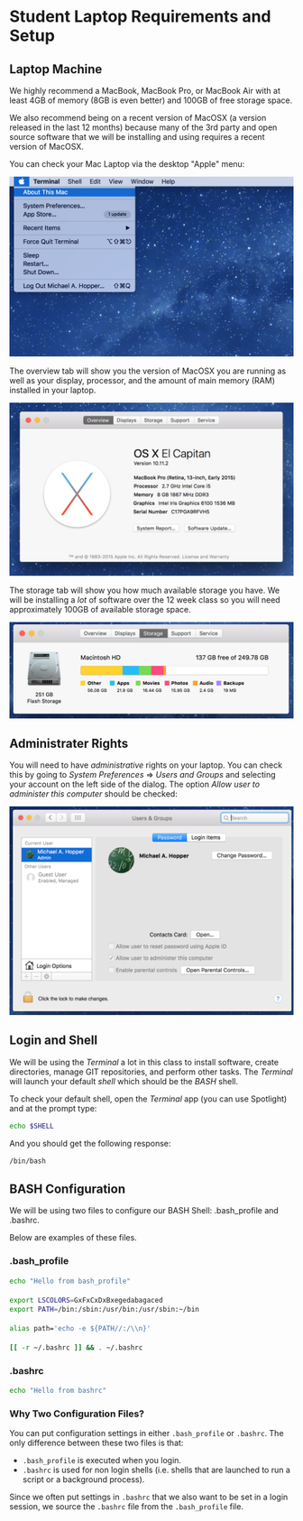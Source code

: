 # Student Laptop Requirements and Setup

## Laptop Machine

We highly recommend a MacBook, MacBook Pro, or MacBook Air with at least 4GB of memory (8GB is even better) and 100GB of free storage space.

We also recommend being on a recent version of MacOSX (a version released in the last 12 months) because many of the 3rd party and open source software that we will be installing and using requires a recent version of MacOSX.

You can check your Mac Laptop via the desktop "Apple" menu:

![About This Mac](images/about-this-mac.png)

The overview tab will show you the version of MacOSX you are running as well as your display, processor, and the amount of main memory (RAM) installed in your laptop. 

![About This Mac - Overview](images/about-this-mac-overview.png)

The storage tab will show you how much available storage you have. We will be installing a _lot_ of software over the 12 week class so you will need approximately 100GB of available storage space.

![About This Mac - Storage](images/about-this-mac-storage.png)

## Administrater Rights

You will need to have _administrative_ rights on your laptop. You can check this by going to _System Preferences_ => _Users and Groups_ and selecting your account on the left side of the dialog. The option _Allow user to administer this computer_ should be checked:

![](images/current-user-admin.png)

## Login and Shell

We will be using the _Terminal_ a lot in this class to install software, create directories, manage GIT repositories, and perform other tasks. The _Terminal_ will launch your default _shell_ which should be the _BASH_ shell.

To check your default shell, open the _Terminal_ app (you can use Spotlight) and at the prompt type:

```bash
echo $SHELL
```

And you should get the following response:

```bash
/bin/bash
```

## BASH Configuration

We will be using two files to configure our BASH Shell: .bash_profile and .bashrc.

Below are examples of these files.

### .bash_profile

```bash
echo "Hello from bash_profile"

export LSCOLORS=GxFxCxDxBxegedabagaced
export PATH=/bin:/sbin:/usr/bin:/usr/sbin:~/bin

alias path='echo -e ${PATH//:/\\n}'

[[ -r ~/.bashrc ]] && . ~/.bashrc
```

### .bashrc

```bash
echo "Hello from bashrc"
```

### Why Two Configuration Files?

You can put configuration settings in either `.bash_profile` or `.bashrc`. The only difference between these two files is that:

* `.bash_profile` is executed when you login.
* `.bashrc` is used for non login shells (i.e. shells that are launched to run a script or a background process).

Since we often put settings in `.bashrc` that we also want to be set in a login session, we source the `.bashrc` file from the `.bash_profile` file.

